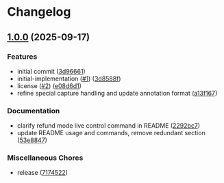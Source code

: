 # Changelog

## [1.0.0](https://github.com/stdNullPtr/Pokeball/releases/tag/v1.0.0) (2025-09-17)


### Features

* initial commit ([3d96661](https://github.com/stdNullPtr/Pokeball/commit/3d966610e13a03c2ff01f49754b397541c7ce355))
* initial-implementation ([#1](https://github.com/stdNullPtr/Pokeball/issues/1)) ([3d8588f](https://github.com/stdNullPtr/Pokeball/commit/3d8588f147e30f0f078cee958cbce88eea9f820b))
* license ([#2](https://github.com/stdNullPtr/Pokeball/issues/2)) ([e08d6d1](https://github.com/stdNullPtr/Pokeball/commit/e08d6d1c7f2a01b140fa1c3733484a421c3472da))
* refine special capture handling and update annotation format ([a13f167](https://github.com/stdNullPtr/Pokeball/commit/a13f16705a5afe5b2df2b63724d5977cc4bc884e))


### Documentation

* clarify refund mode live control command in README ([2292bc7](https://github.com/stdNullPtr/Pokeball/commit/2292bc7fcff85171cd0c27f7557affd49442fe0a))
* update README usage and commands, remove redundant section ([53e8847](https://github.com/stdNullPtr/Pokeball/commit/53e884747e586d3e96f497d247944320b7dfc2f0))


### Miscellaneous Chores

* release ([7174522](https://github.com/stdNullPtr/Pokeball/commit/71745224306c33edd196d83428c563b5819232f1))
